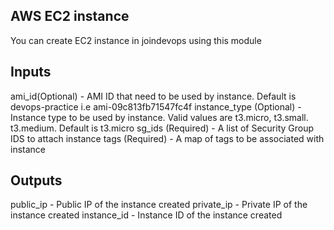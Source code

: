 ## AWS EC2 instance
You can create EC2 instance in joindevops using this module

## Inputs

ami_id(Optional) - AMI ID that need to be used by instance. Default is devops-practice i.e ami-09c813fb71547fc4f
instance_type (Optional) - Instance type to be used by instance. Valid values are t3.micro, t3.small. t3.medium. Default is t3.micro
sg_ids (Required) - A list of Security Group IDS to attach instance
tags (Required) - A map of tags to be associated with instance

## Outputs

public_ip - Public IP of the instance created
private_ip - Private IP of the instance created
instance_id - Instance ID of the instance created